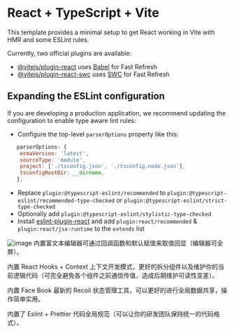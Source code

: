 # React + TypeScript + Vite

This template provides a minimal setup to get React working in Vite with HMR and some ESLint rules.

Currently, two official plugins are available:

- [@vitejs/plugin-react](https://github.com/vitejs/vite-plugin-react/blob/main/packages/plugin-react/README.md) uses [Babel](https://babeljs.io/) for Fast Refresh
- [@vitejs/plugin-react-swc](https://github.com/vitejs/vite-plugin-react-swc) uses [SWC](https://swc.rs/) for Fast Refresh

## Expanding the ESLint configuration

If you are developing a production application, we recommend updating the configuration to enable type aware lint rules:

- Configure the top-level `parserOptions` property like this:

```js
   parserOptions: {
    ecmaVersion: 'latest',
    sourceType: 'module',
    project: ['./tsconfig.json', './tsconfig.node.json'],
    tsconfigRootDir: __dirname,
   },
```

- Replace `plugin:@typescript-eslint/recommended` to `plugin:@typescript-eslint/recommended-type-checked` or `plugin:@typescript-eslint/strict-type-checked`
- Optionally add `plugin:@typescript-eslint/stylistic-type-checked`
- Install [eslint-plugin-react](https://github.com/jsx-eslint/eslint-plugin-react) and add `plugin:react/recommended` & `plugin:react/jsx-runtime` to the `extends` list

![image](https://github.com/roudanji/react-ts-vite/assets/136449369/e6bae264-bbee-4419-abd9-947281d5d83d)
内置富文本编辑器可通过回调函数和默认赋值来取值回显（编辑器可全屏）。

内置 React Hooks + Context 上下文开发模式，更好的拆分组件以及维护你的当前逻辑代码（可完全避免各个组件之前通信传值，造成后期维护可读性变差）。

内置 Face Book 最新的 Recoil 状态管理工具，可以更好的进行全局数据共享，操作简单实用。

内置了 Eslint + Prettier 代码全局规范（可以让你的研发团队保持统一的代码格式）。
